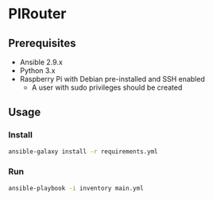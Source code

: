 # PIRouter

## Prerequisites

- Ansible 2.9.x
- Python 3.x
- Raspberry Pi with Debian pre-installed and SSH enabled
  - A user with sudo privileges should be created

## Usage

### Install

```bash
ansible-galaxy install -r requirements.yml
```

### Run

```bash
ansible-playbook -i inventory main.yml
```

